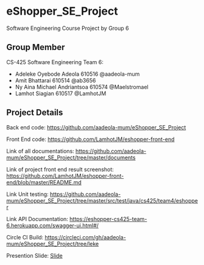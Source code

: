 # eShopper_SE_Project
Software Engineering Course Project by Group 6

## Group Member
CS-425 Software Engineering Team 6:
- Adeleke Oyebode Adeola			 610516 @aadeola-mum
- Amit Bhattarai						   610514 @ab3656 
- Ny Aina Michael Andriantsoa	 610574 @Maelstromael
- Lamhot Siagian						   610517 @LamhotJM 

## Project Details

Back end code: https://github.com/aadeola-mum/eShopper_SE_Project

Front End code: https://github.com/LamhotJM/eshopper-front-end

Link of all documentations: https://github.com/aadeola-mum/eShopper_SE_Project/tree/master/documents

Link of project front end result screenshot:  https://github.com/LamhotJM/eshopper-front-end/blob/master/README.md

Link Unit testing: https://github.com/aadeola-mum/eShopper_SE_Project/tree/master/src/test/java/cs425/team4/eshopper

Link API Documentation: https://eshopper-cs425-team-6.herokuapp.com/swagger-ui.html#/

Circle CI Build: https://circleci.com/gh/aadeola-mum/eShopper_SE_Project/tree/leke

Presention Slide: [Slide](https://docs.google.com/presentation/d/1vhfTEh4vl_ibQD4B8vPhQtgYoDojDYLG1ok0aeT2BCE/edit#slide=id.gcb9a0b074_1_0)
